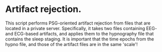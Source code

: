 # Artifact rejection. 

This script performs PSG-oriented artifact rejection from files that are located in a private server. Specifically, it takes two files containing EEG- and ECG-based artifacts, and applies them to the hypnography file that contains the sleep staging. It is important that the time epochs from the hypno file, and those of the artifact files are in the same 'scale'!
